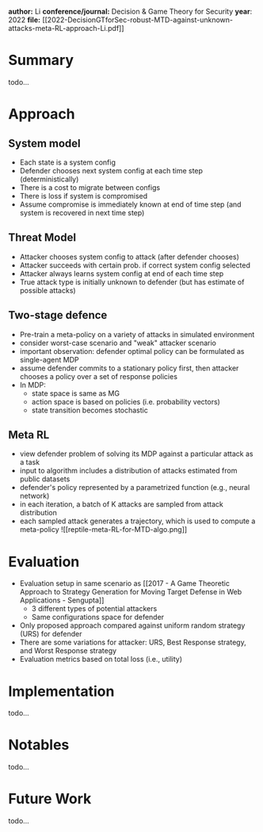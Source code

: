 **author:** Li
**conference/journal:** Decision & Game Theory for Security
**year**: 2022
**file:** [[2022-DecisionGTforSec-robust-MTD-against-unknown-attacks-meta-RL-approach-Li.pdf]]
# Summary
todo...
# Approach
## System model
- Each state is a system config
- Defender chooses next system config at each time step (deterministically)
- There is a cost to migrate between configs
- There is loss if system is compromised 
- Assume compromise is immediately known at end of time step (and  system is recovered in next time step)
## Threat Model
- Attacker chooses system config to attack (after defender chooses)
- Attacker succeeds with certain prob. if correct system config selected
- Attacker always learns system config at end of each time step
- True attack type is initially unknown to defender (but has estimate of possible attacks)
## Two-stage defence
- Pre-train a meta-policy on a variety of attacks in simulated environment
- consider worst-case scenario and "weak" attacker scenario
- important observation: defender optimal policy can be formulated as single-agent MDP
- assume defender commits to a stationary policy first, then attacker chooses a policy  over a set of response policies
- In MDP:
	- state space is same as MG
	- action space is based on policies (i.e. probability vectors)
	- state transition becomes stochastic
## Meta RL
- view defender problem of solving its MDP against a particular attack as a task
- input to algorithm includes a distribution of attacks estimated from public datasets
- defender's policy represented by a parametrized function (e.g., neural network)
- in each iteration, a batch of K attacks are sampled from attack distribution
- each sampled attack generates a trajectory, which is used to compute a meta-policy 
![[reptile-meta-RL-for-MTD-algo.png]]
# Evaluation
- Evaluation setup in same scenario as [[2017 - A Game Theoretic Approach to Strategy Generation for Moving Target Defense in Web Applications - Sengupta]]
	- 3 different types of potential attackers
	- Same configurations space for defender
- Only proposed approach compared against uniform random strategy (URS) for defender 
- There are some variations for attacker: URS, Best Response strategy, and Worst Response strategy
- Evaluation metrics based on total loss (i.e., utility)
# Implementation
todo...
# Notables
todo...
# Future Work
todo...


